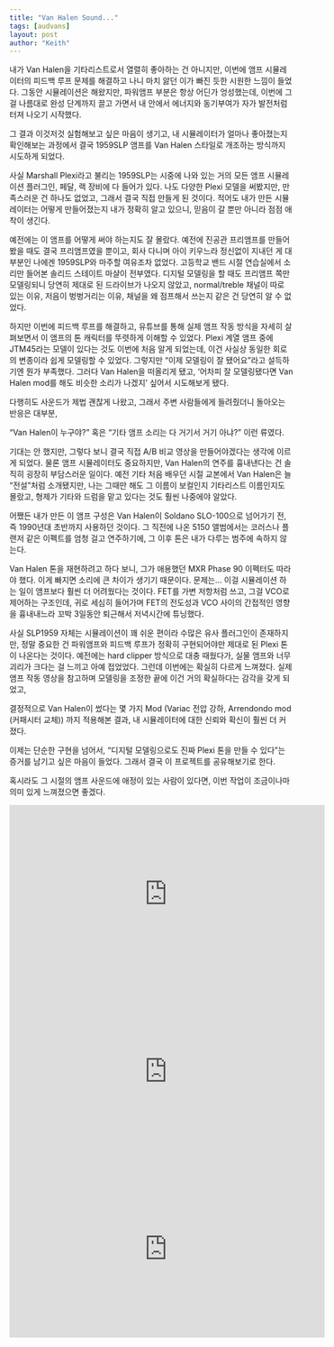 ```yaml
---
title: "Van Halen Sound..."
tags: [audvans]
layout: post
author: "Keith"
---
```


내가 Van Halen을 기타리스트로서 열렬히 좋아하는 건 아니지만, 이번에 앰프 시뮬레이터의 피드백 루프 문제를 해결하고 나니 마치 앓던 이가 빠진 듯한 시원한 느낌이 들었다.
그동안 시뮬레이션은 해왔지만, 파워앰프 부분은 항상 어딘가 엉성했는데, 이번에 그걸 나름대로 완성 단계까지 끌고 가면서 내 안에서 에너지와 동기부여가 자가 발전처럼 터져 나오기 시작했다.

그 결과 이것저것 실험해보고 싶은 마음이 생기고, 내 시뮬레이터가 얼마나 좋아졌는지 확인해보는 과정에서 결국 1959SLP 앰프를 Van Halen 스타일로 개조하는 방식까지 시도하게 되었다.

사실 Marshall Plexi라고 불리는 1959SLP는 시중에 나와 있는 거의 모든 앰프 시뮬레이션 플러그인, 페달, 랙 장비에 다 들어가 있다. 나도 다양한 Plexi 모델을 써봤지만, 만족스러운 건 하나도 없었고, 그래서 결국 직접 만들게 된 것이다.
적어도 내가 만든 시뮬레이터는 어떻게 만들어졌는지 내가 정확히 알고 있으니, 믿음이 갈 뿐만 아니라 점점 애착이 생긴다.

예전에는 이 앰프를 어떻게 써야 하는지도 잘 몰랐다. 예전에 진공관 프리앰프를 만들어봤을 때도 결국 프리앰프였을 뿐이고, 회사 다니며 아이 키우느라 정신없이 지내던 게 대부분인 나에겐 1959SLP와 마주할 여유조차 없었다.
고등학교 밴드 시절 연습실에서 소리만 들어본 솔리드 스테이트 마샬이 전부였다.
디지털 모델링을 할 때도 프리앰프 쪽만 모델링되니 당연히 제대로 된 드라이브가 나오지 않았고, normal/treble 채널이 따로 있는 이유, 저음이 벙벙거리는 이유, 채널을 왜 점프해서 쓰는지 같은 건 당연히 알 수 없었다.

하지만 이번에 피드백 루프를 해결하고, 유튜브를 통해 실제 앰프 작동 방식을 자세히 살펴보면서 이 앰프의 톤 캐릭터를 뚜렷하게 이해할 수 있었다.
Plexi 계열 앰프 중에 JTM45라는 모델이 있다는 것도 이번에 처음 알게 되었는데, 이건 사실상 동일한 회로의 변종이라 쉽게 모델링할 수 있었다.
그렇지만 “이제 모델링이 잘 됐어요”라고 설득하기엔 뭔가 부족했다. 그러다 Van Halen을 떠올리게 됐고, ‘어차피 잘 모델링됐다면 Van Halen mod를 해도 비슷한 소리가 나겠지’ 싶어서 시도해보게 됐다.

다행히도 사운드가 제법 괜찮게 나왔고, 그래서 주변 사람들에게 들려줬더니 돌아오는 반응은 대부분,

“Van Halen이 누구야?”
혹은
“기타 앰프 소리는 다 거기서 거기 아냐?”
이런 류였다.

기대는 안 했지만, 그렇다 보니 결국 직접 A/B 비교 영상을 만들어야겠다는 생각에 이르게 되었다.
물론 앰프 시뮬레이터도 중요하지만, Van Halen의 연주를 흉내낸다는 건 솔직히 굉장히 부담스러운 일이다.
예전 기타 처음 배우던 시절 교본에서 Van Halen은 늘 “전설”처럼 소개됐지만, 나는 그때만 해도 그 이름이 보컬인지 기타리스트 이름인지도 몰랐고, 형제가 기타와 드럼을 맡고 있다는 것도 훨씬 나중에야 알았다.

어쨌든 내가 만든 이 앰프 구성은 Van Halen이 Soldano SLO-100으로 넘어가기 전, 즉 1990년대 초반까지 사용하던 것이다.
그 직전에 나온 5150 앨범에서는 코러스나 플랜저 같은 이펙트를 엄청 걸고 연주하기에, 그 이후 톤은 내가 다루는 범주에 속하지 않는다.

Van Halen 톤을 재현하려고 하다 보니, 그가 애용했던 MXR Phase 90 이펙터도 따라야 했다.
이게 빠지면 소리에 큰 차이가 생기기 때문이다.
문제는… 이걸 시뮬레이션 하는 일이 앰프보다 훨씬 더 어려웠다는 것이다.
FET를 가변 저항처럼 쓰고, 그걸 VCO로 제어하는 구조인데, 귀로 세심히 들어가며 FET의 전도성과 VCO 사이의 간접적인 영향을 흉내내느라 
꼬박 3일동안 퇴근해서 저녁시간에 튜닝했다. 

사실 SLP1959 자체는 시뮬레이션이 꽤 쉬운 편이라 수많은 유사 플러그인이 존재하지만,
정말 중요한 건 파워앰프와 피드백 루프가 정확히 구현되어야만 제대로 된 Plexi 톤이 나온다는 것이다.
예전에는 hard clipper 방식으로 대충 때웠다가, 실물 앰프와 너무 괴리가 크다는 걸 느끼고 아예 접었었다.
그런데 이번에는 확실히 다르게 느껴졌다.
실제 앰프 작동 영상을 참고하며 모델링을 조정한 끝에 이건 거의 확실하다는 감각을 갖게 되었고,

결정적으로 Van Halen이 썼다는 몇 가지 Mod (Variac 전압 강하, Arrendondo mod (커패시터 교체)) 까지 적용해본 결과,
내 시뮬레이터에 대한 신뢰와 확신이 훨씬 더 커졌다.

이제는 단순한 구현을 넘어서,
“디지털 모델링으로도 진짜 Plexi 톤을 만들 수 있다”는 증거를 남기고 싶은 마음이 들었다.
그래서 결국 이 프로젝트를 공유해보기로 한다.

혹시라도 그 시절의 앰프 사운드에 애정이 있는 사람이 있다면,
이번 작업이 조금이나마 의미 있게 느껴졌으면 좋겠다.

<iframe width="560" height="315" src="https://www.youtube.com/embed/rYW833pv1HI?si=7nh60M-W1R6wbZ6D" title="YouTube video player" frameborder="0" allow="accelerometer; autoplay; clipboard-write; encrypted-media; gyroscope; picture-in-picture; web-share" referrerpolicy="strict-origin-when-cross-origin" allowfullscreen></iframe>

<iframe width="560" height="315" src="https://www.youtube.com/embed/jBYOEKUjptk?si=zpeuI91fFj-H3Mjc" title="YouTube video player" frameborder="0" allow="accelerometer; autoplay; clipboard-write; encrypted-media; gyroscope; picture-in-picture; web-share" referrerpolicy="strict-origin-when-cross-origin" allowfullscreen></iframe>

<iframe width="560" height="315" src="https://www.youtube.com/embed/C9Kunk2zbAg?si=VGpjmVo_F9yC6kFw" title="YouTube video player" frameborder="0" allow="accelerometer; autoplay; clipboard-write; encrypted-media; gyroscope; picture-in-picture; web-share" referrerpolicy="strict-origin-when-cross-origin" allowfullscreen></iframe>